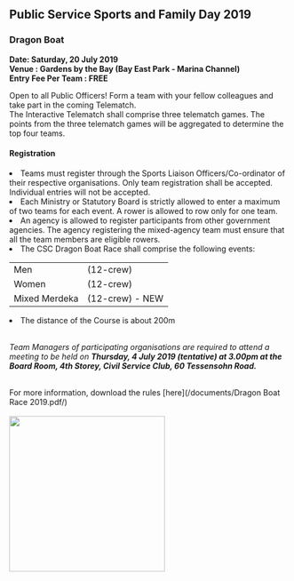 <!-- ---
title: 'PSSFD - Dragon Boat'
permalink: events/sports-and-family-day/event-details/dragon-boat
breadcrumb: 'Sports and Family Day'

--- -->


## Public Service Sports and Family Day 2019
### Dragon Boat
<b>
Date: Saturday, 20 July 2019 <br>
Venue : Gardens by the Bay (Bay East Park - Marina Channel) <br>
Entry Fee Per Team : FREE <br>
</b>

Open to all Public Officers! Form a team with your fellow colleagues and take part in the coming Telematch. <br>
The Interactive Telematch shall comprise three telematch games. The points from the three telematch games will be aggregated to determine the top four teams.  <br>

#### Registration
<li> 
	Teams must register through the Sports Liaison Officers/Co-ordinator of their respective organisations. Only team registration shall be accepted. Individual entries will not be accepted.
</li>
<li> 
	Each Ministry or Statutory Board is strictly allowed to enter a maximum of two teams for each event. A rower is allowed to row only for one team.
<li> 
	An agency is allowed to register participants from other government agencies. The agency registering the mixed-agency team must ensure that all the team members are eligible rowers.
</li>
<li> 
	The CSC Dragon Boat Race shall comprise the following events:
	<table>
		<tr>
			<td>
				Men
			</td>
			<td>
				(12-crew)
			</td>
		</tr>
		<tr>
			<td>
				Women
			</td>
			<td>
				(12-crew)
			</td>
		</tr>
		<tr>
			<td>
				Mixed Merdeka
			</td>
			<td>
				(12-crew) - NEW
			</td>
		</tr>
	</table>
</li>
<li>
	The distance of the Course is about 200m
</li>
<br>

<i> Team Managers of participating organisations are required to attend a meeting to be held on <b> Thursday, 4 July 2019 (tentative) at 3.00pm at the Board Room, 4th Storey, Civil Service Club, 60 Tessensohn Road. </b></i>

<br>
For more information, download the rules [here](/documents/Dragon Boat Race 2019.pdf/) <br>
<br>
<a href="https://www.csc.sg/stargames/Event-Listing-Civil-Service-Club-Tournament-Registration"><img src="/images/sign-up-btn.png" style="width:280px" />

